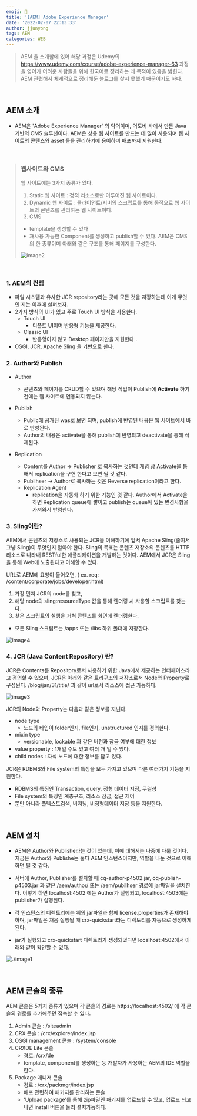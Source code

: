 ```yaml
---
emoji: 🧢
title: '[AEM] Adobe Experience Manager'
date: '2022-02-07 22:13:33'
author: jjunyong
tags: AEM
categories: WEB
---
```


> AEM 을 소개함에 있어 해당 과정은 Udemy의 https://www.udemy.com/course/adobe-experience-manager-63 과정을
> 영어가 어려운 사람들을 위해 한국어로 정리하는 데 목적이 있음을 밝힌다. AEM 관련해서 체계적으로 정리해둔 블로그를 찾지 못했기 때문이기도 하다.

<br>

## AEM 소개

- AEM은 'Adobe Experience Manager' 의 약어이며, 어도비 사에서 만든 Java 기반의 CMS 솔루션이다.
  AEM은 상용 웹 사이트를 만드는 데 많이 사용되며 웹 사이트의 콘텐츠와 asset 들을 관리하기에 용이하며 배포까지 지원한다.

<br>

> ### 웹사이트와 CMS
>
> 웹 사이트에는 3가지 종류가 있다.
>
> 1. Static 웹 사이트
>    : 정적 리소스로만 이루어진 웹 사이트이다.
> 2. Dynamic 웹 사이트
>    : 클라이언트/서버의 스크립트를 통해 동적으로 웹 사이트의 콘텐츠를 관리하는 웹 사이트이다.
> 3. CMS
>
> - template을 생성할 수 있다
> - 재사용 가능한 Component를 생성하고 publish할 수 있다.
>   AEM은 CMS의 한 종류이며 아래와 같은 구조를 통해 페이지를 구성한다.
>
> ![image2](./image2.png)

<br>

### 1. AEM의 컨셉

- 파일 시스템과 유사한 JCR repository라는 곳에 모든 것을 저장하는데 이게 무엇인 지는 이후에 살펴보자.
- 2가지 방식의 UI가 있고 주로 Touch UI 방식을 사용한다.
  - Touch UI
    - 디폴트 UI이며 반응형 기능을 제공한다.
  - Classic UI
    - 반응형이지 않고 Desktop 페이지만을 지원한다 .
- OSGI, JCR, Apache Sling 을 기반으로 한다.

### 2. Author와 Publish

- Author
  - 콘텐츠와 페이지를 CRUD할 수 있으며 해당 작업이 Publish에 **Activate** 하기 전에는 웹 사이트에 연동되지 않는다.
- Publish

  - Public에 공개된 was로 보면 되며, publish에 반영된 내용은 웹 사이트에서 바로 반영된다.
  - Author의 내용은 activate을 통해 publish에 반영되고 deactivate을 통해 삭제된다.

- Replication
  - Content를 Author -> Publisher 로 복사하는 것인데 개념 상 Activate을 통해서 replication을 구현 한다고 보면 될 것 같다.
  - Publihser -> Author로 복사하는 것은 Reverse replication이라고 한다.
  - Replication Agent
    - replication을 자동화 하기 위한 기능인 것 같다. Author에서 Activate을 하면 Replication queue에 쌓이고 publish는 queue에 있는 변경사항을 가져와서 반영한다.

### 3. Sling이란?

AEM에서 콘텐츠의 저장소로 사용되는 JCR을 이해하기에 앞서 Apache Sling(줄여서 그냥 Sling)이 무엇인지 알아야 한다.
Sling의 목표는 콘텐츠 저장소의 콘텐츠를 HTTP 리소스로 나타내 RESTful한 애플리케이션을 개발하는 것이다.
AEM에서 JCR은 Sling을 통해 Web에 노출된다고 이해할 수 있다.

URL로 AEM에 요청이 들어오면, ( ex. req: /content/corporate/jobs/developer.html)

1. 가장 먼저 JCR의 node를 찾고,
2. 해당 node의 sling:resourceType 값을 통해 렌더링 시 사용할 스크립트를 찾는다.
3. 찾은 스크립트의 실행을 거쳐 콘텐츠를 화면에 렌더링한다.

- 모든 Sling 스크립트는 /apps 또는 /libs 하위 폴더에 저장한다.

![image4](./image4.png)

### 4. JCR (Java Content Repository) 란?

JCR은 Contents를 Repository로서 사용하기 위한 Java에서 제공하는 인터페이스라고 정의할 수 있으며,
JCR은 아래와 같은 트리구조의 저장소로서 Node와 Property로 구성된다.
/blog/jan/31/title/ 과 같이 url로서 리소스에 접근 가능하다.

![image3](./image3.png)

JCR의 Node와 Property는 다음과 같은 정보를 지닌다.

- node type
  - 노드의 타입이 folder인지, file인지, unstructured 인지를 정의한다.
- mixin type
  - versionable, lockable 과 같은 버전과 잠금 여부에 대한 정보
- value property : 1개일 수도 있고 여러 개 일 수 있다.
- child nodes : 자식 노드에 대한 정보를 담고 있다.

JCR은 RDBMS와 File system의 특징을 모두 가지고 있으며 다른 여러가지 기능을 지원한다.

- RDBMS의 특징인 Transaction, query, 정형 데이터 저장, 무결성
- File system의 특징인 계층구조, 리소스 잠금, 접근 제어
- 뿐만 아니라 풀텍스트검색, 버져닝, 비정형데이터 저장 등을 지원한다.

<br>

## AEM 설치

- AEM은 Author와 Publishe라는 것이 있는데, 이에 대해서는 나중에 다룰 것이다.
  지금은 Author와 Publishe는 둘다 AEM 인스턴스이지만, 역할을 나눈 것으로 이해하면 될 것 같다.

- 서버에 Author, Publisher를 설치할 때
  cq-author-p4502.jar, cq-publish-p4503.jar 과 같은 /aem/author/ 또는 /aem/pubilhser 경로에 jar파일을 설치한다.
  이렇게 하면 localhost:4502 에는 Author가 실행되고, localhost:4503에는 publisher가 실행된다.
- 각 인스턴스의 디렉토리에는 위의 jar파일과 함께 license.properties가 존재해야 하며, jar파일은 처음 실행될 때 crx-quickstart라는 디렉토리를 자동으로
  생성하게 된다.
- jar가 실행되고 crx-quickstart 디렉토리가 생성되었다면 localhost:4502에서 아래와 같이 확인할 수 있다.

![./image1](./image1.png)

<br>

## AEM 콘솔의 종류

AEM 콘솔은 5가지 종류가 있으며 각 콘솔의 경로는 https://localhost:4502/ 에 각 콘솔의 경로를 추가해주면 접속할 수 있다.

1. Admin 콘솔
   : /siteadmin
2. CRX 콘솔
   : /crx/explorer/index.jsp
3. OSGI management 콘솔
   : /system/console
4. CRXDE Lite 콘솔
   - 경로: /crx/de
   - template, component를 생성하는 등 개발자가 사용하는 AEM의 IDE 역할을 한다.
5. Package 매니저 콘솔
   - 경로 : /crx/packmgr/index.jsp
   - 배포 관련하여 패키지를 관리하는 콘솔
   - 'Upload package'를 통해 zip파일인 패키지를 업로드할 수 있고, 업로드 되고 나면 install 버튼을 눌러 설치가능하다.
